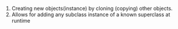 1. Creating new objects(instance) by cloning (copying) other objects.
2. Allows for adding any subclass instance of a known superclass at runtime